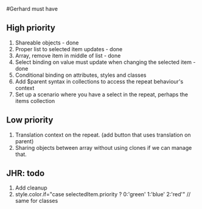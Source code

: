 #Gerhard must have

## High priority
1. Shareable objects - done
1. Proper list to selected item updates - done
1. Array, remove item in middle of list - done
1. Select binding on value must update when changing the selected item - done
1. Conditional binding on attributes, styles and classes
1. Add $parent syntax in collections to access the repeat behaviour's context
1. Set up a scenario where you have a select in the repeat, perhaps the items collection

## Low priority
1. Translation context on the repeat. (add button that uses translation on parent)
1. Sharing objects between array without using clones if we can manage that.

## JHR:  todo
1. Add cleanup
1. style.color.if="case selectedItem.priority ? 0:'green' 1:'blue' 2:'red'" // same for classes